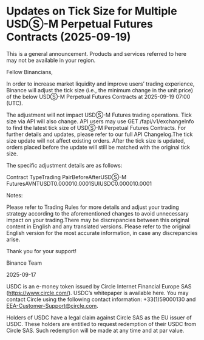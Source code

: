 # Updates on Tick Size for Multiple USDⓈ-M Perpetual Futures Contracts (2025-09-19)

This is a general announcement. Products and services referred to here may not be available in your region.

Fellow Binancians,

In order to increase market liquidity and improve users’ trading experience, Binance will adjust the tick size (i.e., the minimum change in the unit price) of the below USDⓈ-M Perpetual Futures Contracts at 2025-09-19 07:00 (UTC).

The adjustment will not impact USDⓈ-M Futures trading operations. Tick size via API will also change. API users may use GET /fapi/v1/exchangeInfo to find the latest tick size of USDⓈ-M Perpetual Futures Contracts. For further details and updates, please refer to our full API Changelog.The tick size update will not affect existing orders. After the tick size is updated, orders placed before the update will still be matched with the original tick size.

The specific adjustment details are as follows:

Contract TypeTrading PairBeforeAfterUSDⓈ-M FuturesAVNTUSDT0.000010.0001SUIUSDC0.000010.0001

Notes:

Please refer to Trading Rules for more details and adjust your trading strategy according to the aforementioned changes to avoid unnecessary impact on your trading.There may be discrepancies between this original content in English and any translated versions. Please refer to the original English version for the most accurate information, in case any discrepancies arise.

Thank you for your support!

Binance Team

2025-09-17

USDC is an e-money token issued by Circle Internet Financial Europe SAS (https://www.circle.com/). USDC’s whitepaper is available here. You may contact Circle using the following contact information: +33(1)59000130 and EEA-Customer-Support@circle.com. 

Holders of USDC have a legal claim against Circle SAS as the EU issuer of USDC. These holders are entitled to request redemption of their USDC from Circle SAS. Such redemption will be made at any time and at par value.